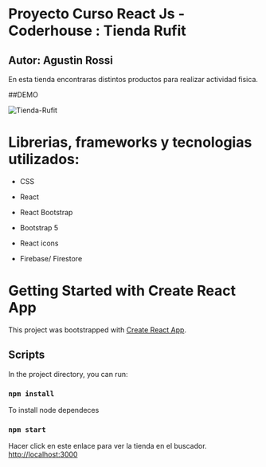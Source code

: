 
# Proyecto Curso React Js - Coderhouse : Tienda Rufit
## Autor: Agustin Rossi

En esta tienda encontraras distintos productos para realizar actividad fisica.


##DEMO

![Tienda-Rufit](/tienda-Rufit.gif)







# Librerias, frameworks y tecnologias utilizados:

- CSS

- React

- React Bootstrap

- Bootstrap 5

- React icons

- Firebase/ Firestore






# Getting Started with Create React App

This project was bootstrapped with [Create React App](https://github.com/facebook/create-react-app).

## Scripts

In the project directory, you can run:

### `npm install`

To install node dependeces
### `npm start`

Hacer click en este enlace para ver la tienda en el buscador.
[http://localhost:3000](http://localhost:3000) 

